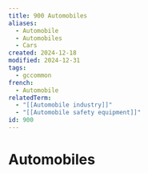 ```yaml
---
title: 900 Automobiles
aliases:
  - Automobile
  - Automobiles
  - Cars
created: 2024-12-18
modified: 2024-12-31
tags:
  - gccommon
french:
  - Automobile
relatedTerm:
  - "[[Automobile industry]]"
  - "[[Automobile safety equipment]]"
id: 900
---
```

# Automobiles
